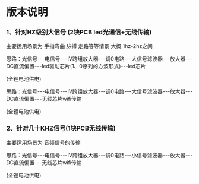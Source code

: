 # 版本说明

### 1、针对HZ级别大信号  (2块PCB led光通信+无线传输)

主要运用场景为 手指弯曲 脉搏 走路等等情景 大概 1hz-2hz之间

思路：光信号---电信号---IV跨组放大器---调0电路---大信号滤波器---放大器---DC直流偏置---led驱动芯片(1、0序列的方波形式)---led芯片

(全锂电池供电)

思路：光信号---电信号---IV跨组放大器---调0电路---大信号滤波器---放大器---DC直流偏置---无线芯片wifi传输

(全锂电池供电)

### 2、针对几十KHZ信号(1块PCB无线传输)

主要运用场景为 音频信号的传输

思路：光信号---电信号---IV跨组放大器---调0电路---小信号滤波器---放大器---DC直流偏置---无线芯片wifi传输

(全锂电池供电)